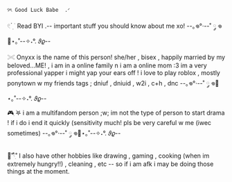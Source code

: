 `` ୨ৎ Good Luck Babe  .ᐟ ``

𓏲 ๋࣭  ࣪ Read BYI .-- important stuff you should know about me xo!
--｡𖦹°‧--˚ ༘ 𖦹🐾⋆｡˚--✧˖°. 𝜗𝜚--

𓏵 Onyxx is the name of this person!
she/her , bisex , happily married by my beloved...ME! , i am in a online family n i am a online mom :3
im  a very professional yapper i might yap your ears off !
i love to play roblox , mostly ponytown w my friends 
tags ; dniuf , dniuid , w2i , c+h , dnc
--｡𖦹°‧--˚ ༘ 𖦹🐾⋆｡˚--✧˖°. 𝜗𝜚--

🎮ִ ࣪𖤐 i am a multifandom person ;w;
im not the type of person to start drama ! if i do i end it quickly (sensitivity much! pls be very careful w me (iwec sometimes)
--｡𖦹°‧--˚ ༘ 𖦹🐾⋆｡˚--✧˖°. 𝜗𝜚--

🍳˚𓍢ִ໋˚ I also have other hobbies like drawing , gaming , cooking (when im extremely hungry!!) , cleaning , etc -- so if i am afk i may be doing those things at the moment.
